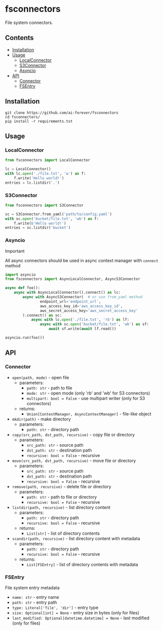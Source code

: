 # fsconnectors
File system connectors.

## Contents
* [Installation](#installation)
* [Usage](#usage)
  * [LocalConnector](#localconnector)
  * [S3Connector](#s3connector)
  * [Asyncio](#s3connector)
* [API](#api)
  * [Connector](#connector)
  * [FSEntry](#fsentry)

## Installation
```commandline
git clone https://github.com/ai-forever/fsconnectors
cd fsconnectors/
pip install -r requirements.txt
```

## Usage

### LocalConnector
```python
from fsconnectors import LocalConnector

lc = LocalConnector()
with lc.open('./file.txt', 'w') as f:
    f.write('Hello world!')
entries = lc.listdir('.')
```

### S3Connector
```python
from fsconnectors import S3Connector

sc = S3Connector.from_yaml('path/to/config.yaml')
with sc.open('bucket/file.txt', 'wb') as f:
    f.write(b'Hello world!')
entries = sc.listdir('bucket')
```

### Asyncio
> [!IMPORTANT]  
> All async connectors should be used in async context manager with `connect` method
```python
import asyncio
from fsconnectors import AsyncLocalConnector, AsyncS3Connector

async def foo():
    async with AsyncLocalConnector().connect() as lc:
        async with AsyncS3Connector(  # or use from_yaml method
                endpoint_url='endpoint_url',
                aws_access_key_id='aws_access_key_id',
                aws_secret_access_key='aws_secret_access_key'
        ).connect() as sc:
            async with lc.open('./file.txt', 'rb') as lf:
                async with sc.open('bucket/file.txt', 'wb') as sf:
                    await sf.write(await lf.read())

asyncio.run(foo())
```

## API

### Connector
* `open(path, mode)` - open file
  * parameters:
    * `path: str` - path to file
    * `mode: str` - open mode (only 'rb' and 'wb' for S3 connectors)
    * `multipart: bool = False` - use multipart writer (only for S3 connectors)
  * returns:
    * `Union[ContextManager, AsyncContextManager]` - file-like object
* `mkdir(path)` - make directory
  * parameters:
    * `path: str` - directory path
* `copy(src_path, dst_path, recursive)` - copy file or directory
  * parameters:
    * `src_path: str` - source path
    * `dst_path: str` - destination path
    * `recursive: bool = False` - recursive
* `move(src_path, dst_path, recursive)` - move file or directory
  * parameters:
    * `src_path: str` - source path
    * `dst_path: str` - destination path
    * `recursive: bool = False` - recursive
* `remove(path, recursive)` - delete file or directory
  * parameters:
    * `path: str` - path to file or directory
    * `recursive: bool = False` - recursive
* `listdir(path, recursive)` - list directory content
  * parameters:
    * `path: str` - directory path
    * `recursive: bool = False` - recursive
  * returns:
    * `List[str]` - list of directory contents
* `scandir(path, recursive)` - list directory content with metadata
  * parameters:
    * `path: str` - directory path
    * `recursive: bool = False` - recursive
  * returns:
    * `List[FSEntry]` - list of directory contents with metadata

### FSEntry
File system entry metadata
* `name: str` - entry name
* `path: str` - entry path
* `type: Literal['file', 'dir']` - entry type
* `size: Optional[int] = None` - entry size in bytes (only for files)
* `last_modified: Optional[datetime.datetime] = None` - last modified (only for files)

